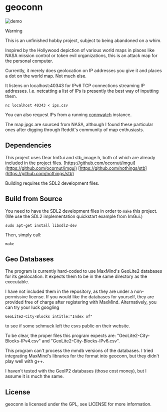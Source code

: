 # geoconn

![demo](./demo.gif)

> [!WARNING]
> This is an unfinished hobby project, subject to being abandoned on a whim.

Inspired by the Hollywood depiction of various world maps in places like NASA mission control or token evil organizations,
this is an attack map for the personal computer.

Currently, it merely does geolocation on IP addresses you give it and places a dot on the world map.
Not much else.

It listens on localhost:40343 for IPv6 TCP connections streaming IP addresses.
I.e. netcatting a list of IPs is presently the best way of inputting them.
```
nc localhost 40343 < ips.csv
```

You can also request IPs from a running [connwatch](https://github.com/FallibleVagrant/connwatch) instance.

The map jpgs are sourced from NASA, although I found these particular ones after digging through Reddit's community of map enthusiasts.

## Dependencies
This project uses Dear ImGui and stb_image.h, both of which are already included in the project files.
[https://github.com/ocornut/imgui](https://github.com/ocornut/imgui)
[https://github.com/nothings/stb](https://github.com/nothings/stb)

Building requires the SDL2 development files.

## Build from Source

You need to have the SDL2 development files in order to `make` this project.
(We use the SDL2 implementation quickstart example from ImGui.)
```
sudo apt-get install libsdl2-dev
```
Then, simply call:
```
make
```

## Geo Databases
The program is currently hard-coded to use MaxMind's GeoLite2 databases for its geolocation.
It expects them to be in the same directory as the executable.

I have not included them in the repository, as they are under a non-permissive license.
If you would like the databases for yourself, they are provided free of charge after registering with MaxMind.
Alternatively, you can try your luck googling
```
GeoLite2-City-Blocks intitle:"Index of"
```
to see if some schmuck left the csvs public on their website.

To be clear, the proper files this program expects are:
"GeoLite2-City-Blocks-IPv4.csv"
and
"GeoLite2-City-Blocks-IPv6.csv".

This program can't process the mmdb versions of the databases.
I tried integrating MaxMind's libraries for the format into geoconn,
but they didn't play well with g++.

I haven't tested with the GeoIP2 databases (those cost money), but I assume it is much the same.

## License
geoconn is licensed under the GPL, see LICENSE for more information.
